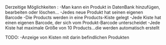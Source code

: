 
Derzeitige Möglichkeiten :
  -Man kann ein Produkt in DatenBank hinzufügen, bearbeiten oder löschen...
  -Jedes neue Produkt hat seinen eigenen Barcode
  -Die Products werden in eine Products-Kiste gelegt
  -Jede Kiste hat einen eigenen Barcode, der sich vom Produkt-Barcode unterscheidet
  -Jede Kiste hat maximale Größe von 10 Products...die werden automatisch erstellt

TODO:
  -Anzeige von Kisten mit darin befindlichen Produkten
  
